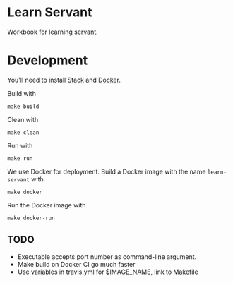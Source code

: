 # Learn Servant

Workbook for learning [servant](http://haskell-servant.readthedocs.io).

# Development

You'll need to install [Stack](https://docs.haskellstack.org/en/stable/README/)
and [Docker](https://www.docker.com/products/overview#/install_the_platform).

Build with

    make build

Clean with

    make clean

Run with

    make run

We use Docker for deployment. Build a Docker image with the name
`learn-servant` with

    make docker

Run the Docker image with

    make docker-run

## TODO

* Executable accepts port number as command-line argument.
* Make build on Docker CI go much faster
* Use variables in travis.yml for $IMAGE_NAME, link to Makefile
